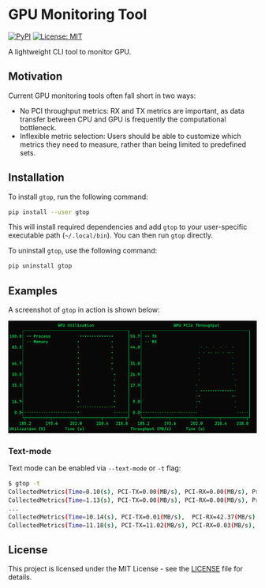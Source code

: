 # GPU Monitoring Tool

[![PyPI](https://img.shields.io/pypi/v/gtop?label=pypi%20package)](https://pypi.org/project/gtop)
[![License: MIT](https://img.shields.io/badge/License-MIT-yellow.svg)](https://opensource.org/licenses/MIT)

A lightweight CLI tool to monitor GPU.

## Motivation
Current GPU monitoring tools often fall short in two ways:

* No PCI throughput metrics: RX and TX metrics are important, as data transfer between CPU and GPU is frequently the computational bottleneck.
* Inflexible metric selection: Users should be able to customize which metrics they need to measure, rather than being limited to predefined sets.

<!--
## Features
The following features are planned for this tool:

[x] Basic metrics like GPU utilization, memory usage, PCI throughput
[x] Targeting Nvidia GPUs, with potential extension to AMD GPUs
* A table of GPU processes
* User-level customization 
* Lightweight and minimal
* Multiple GPU support 
-->

## Installation
To install `gtop`, run the following command:
```bash
pip install --user gtop
```
This will install required dependencies and add `gtop` to your user-specific executable path (`~/.local/bin`). 
You can then run `gtop` directly.

To uninstall `gtop`, use the following command:
```bash
pip uninstall gtop
```

## Examples
A screenshot of `gtop` in action is shown below:

<img src="docs/images/screenshot.png" alt="demo screemshot" width="700"/>

### Text-mode
Text mode can be enabled via `--text-mode` or `-t` flag:
```bash
$ gtop -t
CollectedMetrics(Time=0.10(s), PCI-TX=0.00(MB/s), PCI-RX=0.00(MB/s), Process=0.00(%), Memory=2.31(%))
CollectedMetrics(Time=1.13(s), PCI-TX=0.00(MB/s), PCI-RX=0.00(MB/s), Process=0.00(%), Memory=2.31(%))
...
CollectedMetrics(Time=10.14(s), PCI-TX=0.01(MB/s),  PCI-RX=42.37(MB/s), Process=100.00(%), Memory=3.74(%))
CollectedMetrics(Time=11.18(s), PCI-TX=11.02(MB/s), PCI-RX=0.03(MB/s),  Process=100.00(%), Memory=3.74(%))
```

## License
This project is licensed under the MIT License - see the [LICENSE](LICENSE) file for details.
